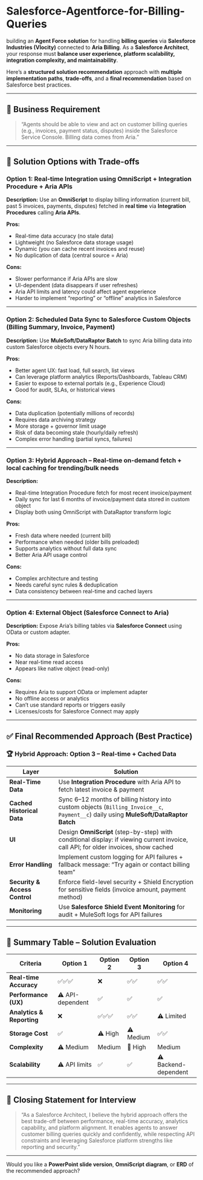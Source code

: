 # Salesforce-Agentforce-for-Billing-Queries

building an **Agent Force solution** for handling **billing queries** via **Salesforce Industries (Vlocity)** connected to **Aria Billing**. As a **Salesforce Architect**, your response must **balance user experience, platform scalability, integration complexity, and maintainability**.

Here’s a **structured solution recommendation** approach with **multiple implementation paths**, **trade-offs**, and a **final recommendation** based on Salesforce best practices.

---

## 🎯 **Business Requirement**

> “Agents should be able to view and act on customer billing queries (e.g., invoices, payment status, disputes) inside the Salesforce Service Console. Billing data comes from Aria.”

---

## 🧠 **Solution Options with Trade-offs**

### **Option 1: Real-time Integration using OmniScript + Integration Procedure + Aria APIs**

**Description:**
Use an **OmniScript** to display billing information (current bill, past 5 invoices, payments, disputes) fetched in **real time** via **Integration Procedures** calling **Aria APIs**.

**Pros:**

* Real-time data accuracy (no stale data)
* Lightweight (no Salesforce data storage usage)
* Dynamic (you can cache recent invoices and reuse)
* No duplication of data (central source = Aria)

**Cons:**

* Slower performance if Aria APIs are slow
* UI-dependent (data disappears if user refreshes)
* Aria API limits and latency could affect agent experience
* Harder to implement “reporting” or “offline” analytics in Salesforce

---

### **Option 2: Scheduled Data Sync to Salesforce Custom Objects (Billing Summary, Invoice, Payment)**

**Description:**
Use **MuleSoft/DataRaptor Batch** to sync Aria billing data into custom Salesforce objects every N hours.

**Pros:**

* Better agent UX: fast load, full search, list views
* Can leverage platform analytics (Reports/Dashboards, Tableau CRM)
* Easier to expose to external portals (e.g., Experience Cloud)
* Good for audit, SLAs, or historical views

**Cons:**

* Data duplication (potentially millions of records)
* Requires data archiving strategy
* More storage + governor limit usage
* Risk of data becoming stale (hourly/daily refresh)
* Complex error handling (partial syncs, failures)

---

### **Option 3: Hybrid Approach – Real-time on-demand fetch + local caching for trending/bulk needs**

**Description:**

* Real-time Integration Procedure fetch for most recent invoice/payment
* Daily sync for last 6 months of invoice/payment data stored in custom object
* Display both using OmniScript with DataRaptor transform logic

**Pros:**

* Fresh data where needed (current bill)
* Performance when needed (older bills preloaded)
* Supports analytics without full data sync
* Better Aria API usage control

**Cons:**

* Complex architecture and testing
* Needs careful sync rules & deduplication
* Data consistency between real-time and cached layers

---

### **Option 4: External Object (Salesforce Connect to Aria)**

**Description:**
Expose Aria’s billing tables via **Salesforce Connect** using OData or custom adapter.

**Pros:**

* No data storage in Salesforce
* Near real-time read access
* Appears like native object (read-only)

**Cons:**

* Requires Aria to support OData or implement adapter
* No offline access or analytics
* Can’t use standard reports or triggers easily
* Licenses/costs for Salesforce Connect may apply

---

## ✅ **Final Recommended Approach (Best Practice)**

### 🏆 **Hybrid Approach: Option 3 – Real-time + Cached Data**

| Layer                         | Solution                                                                                                                               |
| ----------------------------- | -------------------------------------------------------------------------------------------------------------------------------------- |
| **Real-Time Data**            | Use **Integration Procedure** with Aria API to fetch latest invoice & payment                                                          |
| **Cached Historical Data**    | Sync 6–12 months of billing history into custom objects (`Billing_Invoice__c`, `Payment__c`) daily using **MuleSoft/DataRaptor Batch** |
| **UI**                        | Design **OmniScript** (step-by-step) with conditional display: if viewing current invoice, call API; for older invoices, show cached   |
| **Error Handling**            | Implement custom logging for API failures + fallback message: “Try again or contact billing team”                                      |
| **Security & Access Control** | Enforce field-level security + Shield Encryption for sensitive fields (invoice amount, payment method)                                 |
| **Monitoring**                | Use **Salesforce Shield Event Monitoring** for audit + MuleSoft logs for API failures                                                  |

---

## 🧾 Summary Table – Solution Evaluation

| Criteria                  | Option 1         | Option 2 | Option 3  | Option 4             |
| ------------------------- | ---------------- | -------- | --------- | -------------------- |
| **Real-time Accuracy**    | ✅✅✅              | ❌        | ✅✅        | ✅✅                   |
| **Performance (UX)**      | ⚠️ API-dependent | ✅        | ✅         | ✅                    |
| **Analytics & Reporting** | ❌                | ✅✅✅      | ✅✅        | ⚠️ Limited           |
| **Storage Cost**          | ✅                | ⚠️ High  | ⚠️ Medium | ✅✅                   |
| **Complexity**            | ⚠️ Medium        | Medium   | 🔴 High   | Medium               |
| **Scalability**           | ⚠️ API limits    | ✅        | ✅         | ⚠️ Backend-dependent |

---

## 🏁 Closing Statement for Interview

> “As a Salesforce Architect, I believe the hybrid approach offers the best trade-off between performance, real-time accuracy, analytics capability, and platform alignment. It enables agents to answer customer billing queries quickly and confidently, while respecting API constraints and leveraging Salesforce platform strengths like reporting and security.”

---

Would you like a **PowerPoint slide version**, **OmniScript diagram**, or **ERD** of the recommended approach?
